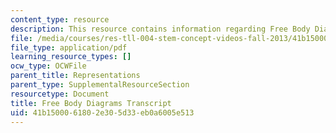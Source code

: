 ```yaml
---
content_type: resource
description: This resource contains information regarding Free Body Diagrams.
file: /media/courses/res-tll-004-stem-concept-videos-fall-2013/41b1500061802e305d33eb0a6005e513_MITRES_TLL-004F13_FreeBody.pdf
file_type: application/pdf
learning_resource_types: []
ocw_type: OCWFile
parent_title: Representations
parent_type: SupplementalResourceSection
resourcetype: Document
title: Free Body Diagrams Transcript
uid: 41b15000-6180-2e30-5d33-eb0a6005e513
---
```


